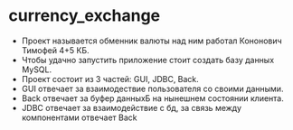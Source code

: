 # currency_exchange
- Проект называется обменник валюты над ним работал Кононович Тимофей 4+5 КБ.
- Чтобы удачно запустить приложение стоит создать базу данных MySQL.
- Проект состоит из 3 частей: GUI, JDBC, Back.
- GUI отвечает за взаимодествие пользователя со своими данными.
- Back отвечает за буфер данныхБ на нынешнем состоянии клиента.
- JDBC отвечает за взаимодействие c бд, за связь между компонентами отвечает Back
